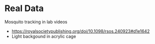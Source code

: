 # Real Data

Mosquito tracking in lab videos
- https://royalsocietypublishing.org/doi/10.1098/rsos.240923#d1e1642
- Light backgound in acrylic cage
